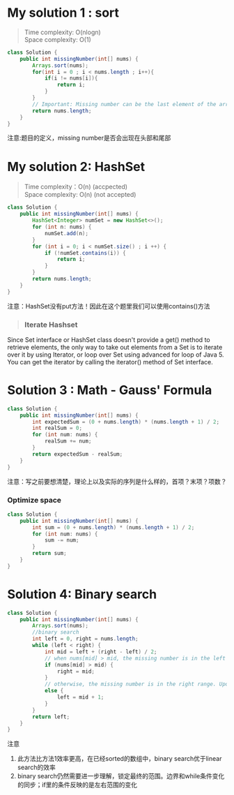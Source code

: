 # My solution 1 : sort
> Time complexity: O(nlogn) <not accepted> <br> Space complexity: O(1)
``` Java
class Solution {
    public int missingNumber(int[] nums) {
        Arrays.sort(nums);
        for(int i = 0 ; i < nums.length ; i++){
            if(i != nums[i]){
                return i;
            }
        }
        // Important: Missing number can be the last element of the array
        return nums.length;
    }
}
```
注意:题目的定义，missing number是否会出现在头部和尾部                                       
# My solution 2: HashSet
> Time complexity：O(n) (accpected) <br> Space complexity: O(n) (not accepted)
```Java
class Solution {
    public int missingNumber(int[] nums) {
        HashSet<Integer> numSet = new HashSet<>();
        for (int n: nums) {
            numSet.add(n);
        }
        for (int i = 0; i < numSet.size() ; i ++) {
            if (!numSet.contains(i)) {
                return i;
            }
        }
        return nums.length;
    }
}
```
注意：HashSet没有put方法！因此在这个题里我们可以使用contains()方法
> ### Iterate Hashset
Since Set interface or HashSet class doesn't provide a get() method to retrieve elements, the only way to take out elements from a Set is to iterate over it by using Iterator, or loop over Set using advanced for loop of Java 5. You can get the iterator by calling the iterator() method of Set interface.
# Solution 3 : Math - Gauss' Formula
``` Java
class Solution {
    public int missingNumber(int[] nums) {
        int expectedSum = (0 + nums.length) * (nums.length + 1) / 2;
        int realSum = 0;
        for (int num: nums) {
            realSum += num;
        }
        return expectedSum - realSum;
    }
}
```
注意：写之前要想清楚，理论上以及实际的序列是什么样的，首项？末项？项数？<br>
### Optimize space
``` Java
class Solution {
    public int missingNumber(int[] nums) {
        int sum = (0 + nums.length) * (nums.length + 1) / 2;
        for (int num: nums) {
            sum -= num;
        }
        return sum;
    }
}
```
# Solution 4: Binary search
``` Java
class Solution {
    public int missingNumber(int[] nums) { 
        Arrays.sort(nums);
        //binary search
        int left = 0, right = nums.length;
        while (left < right) {
            int mid = left + (right - left) / 2;
            // when nums[mid] > mid, the missing number is in the left range. Update right.        
            if (nums[mid] > mid) {
                right = mid;
            }
            // otherwise, the missing number is in the right range. Update left.
            else {
                left = mid + 1;
            }
        }
        return left;
    }
}
```
注意
1. 此方法比方法1效率更高，在已经sorted的数组中，binary search优于linear search的效率
2. binary search仍然需要进一步理解，锁定最终的范围。边界和while条件变化的同步；if里的条件反映的是左右范围的变化
